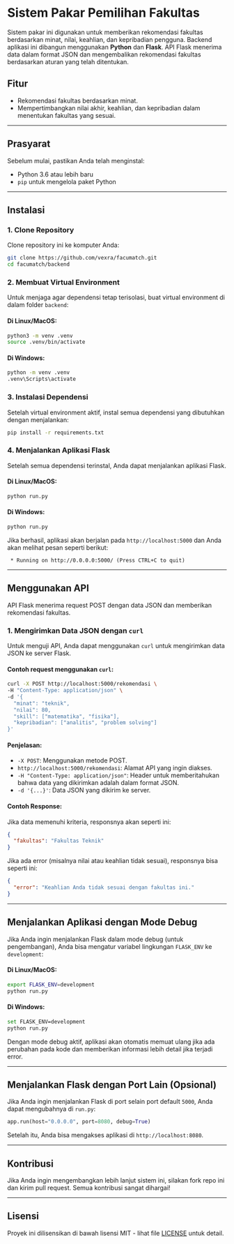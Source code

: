 # Sistem Pakar Pemilihan Fakultas

Sistem pakar ini digunakan untuk memberikan rekomendasi fakultas berdasarkan minat, nilai, keahlian, dan kepribadian pengguna. Backend aplikasi ini dibangun menggunakan **Python** dan **Flask**. API Flask menerima data dalam format JSON dan mengembalikan rekomendasi fakultas berdasarkan aturan yang telah ditentukan.

## Fitur
- Rekomendasi fakultas berdasarkan minat.
- Mempertimbangkan nilai akhir, keahlian, dan kepribadian dalam menentukan fakultas yang sesuai.

---

## **Prasyarat**
Sebelum mulai, pastikan Anda telah menginstal:
- Python 3.6 atau lebih baru
- `pip` untuk mengelola paket Python

---

## **Instalasi**

### 1. **Clone Repository**

Clone repository ini ke komputer Anda:

```bash
git clone https://github.com/vexra/facumatch.git
cd facumatch/backend
```

### 2. **Membuat Virtual Environment**

Untuk menjaga agar dependensi tetap terisolasi, buat virtual environment di dalam folder `backend`:

#### Di Linux/MacOS:
```bash
python3 -m venv .venv
source .venv/bin/activate
```

#### Di Windows:
```bash
python -m venv .venv
.venv\Scripts\activate
```

### 3. **Instalasi Dependensi**

Setelah virtual environment aktif, instal semua dependensi yang dibutuhkan dengan menjalankan:

```bash
pip install -r requirements.txt
```

### 4. **Menjalankan Aplikasi Flask**

Setelah semua dependensi terinstal, Anda dapat menjalankan aplikasi Flask.

#### Di Linux/MacOS:
```bash
python run.py
```

#### Di Windows:
```bash
python run.py
```

Jika berhasil, aplikasi akan berjalan pada `http://localhost:5000` dan Anda akan melihat pesan seperti berikut:

```
 * Running on http://0.0.0.0:5000/ (Press CTRL+C to quit)
```

---

## **Menggunakan API**

API Flask menerima request POST dengan data JSON dan memberikan rekomendasi fakultas.

### 1. **Mengirimkan Data JSON dengan `curl`**

Untuk menguji API, Anda dapat menggunakan `curl` untuk mengirimkan data JSON ke server Flask.

#### Contoh request menggunakan `curl`:

```bash
curl -X POST http://localhost:5000/rekomendasi \
-H "Content-Type: application/json" \
-d '{
  "minat": "teknik",
  "nilai": 80,
  "skill": ["matematika", "fisika"],
  "kepribadian": ["analitis", "problem solving"]
}'
```

#### Penjelasan:
- `-X POST`: Menggunakan metode POST.
- `http://localhost:5000/rekomendasi`: Alamat API yang ingin diakses.
- `-H "Content-Type: application/json"`: Header untuk memberitahukan bahwa data yang dikirimkan adalah dalam format JSON.
- `-d '{...}'`: Data JSON yang dikirim ke server.

#### Contoh Response:
Jika data memenuhi kriteria, responsnya akan seperti ini:

```json
{
  "fakultas": "Fakultas Teknik"
}
```

Jika ada error (misalnya nilai atau keahlian tidak sesuai), responsnya bisa seperti ini:

```json
{
  "error": "Keahlian Anda tidak sesuai dengan fakultas ini."
}
```

---

## **Menjalankan Aplikasi dengan Mode Debug**

Jika Anda ingin menjalankan Flask dalam mode debug (untuk pengembangan), Anda bisa mengatur variabel lingkungan `FLASK_ENV` ke `development`:

#### Di Linux/MacOS:
```bash
export FLASK_ENV=development
python run.py
```

#### Di Windows:
```bash
set FLASK_ENV=development
python run.py
```

Dengan mode debug aktif, aplikasi akan otomatis memuat ulang jika ada perubahan pada kode dan memberikan informasi lebih detail jika terjadi error.

---

## **Menjalankan Flask dengan Port Lain (Opsional)**

Jika Anda ingin menjalankan Flask di port selain port default `5000`, Anda dapat mengubahnya di `run.py`:

```python
app.run(host="0.0.0.0", port=8080, debug=True)
```

Setelah itu, Anda bisa mengakses aplikasi di `http://localhost:8080`.

---

## **Kontribusi**

Jika Anda ingin mengembangkan lebih lanjut sistem ini, silakan fork repo ini dan kirim pull request. Semua kontribusi sangat dihargai!

---

## **Lisensi**

Proyek ini dilisensikan di bawah lisensi MIT - lihat file [LICENSE](LICENSE) untuk detail.

